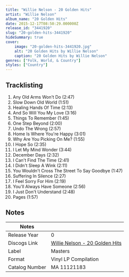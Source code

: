 ```yaml
---
title: "Willie Nelson - 20 Golden Hits"
artist: "Willie Nelson"
album_name: "20 Golden Hits"
date: 2015-12-17T08:50:29.000000Z
release_id: "3441920"
slug: "20-golden-hits-3441920"
hideSummary: true
cover:
    image: "20-golden-hits-3441920.jpg"
    alt: "20 Golden Hits by Willie Nelson"
    caption: "20 Golden Hits by Willie Nelson"
genres: ["Folk, World, & Country"]
styles: ["Country"]
---
```


## Tracklisting
1. Any Old Arms Won't Do (2:47)
2. Slow Down Old World (1:51)
3. Healing Hands Of Time (2:13)
4. And So Will You My Love (3:16)
5. Things To Remember (1:45)
6. One Step Beyond (2:00)
7. Undo The Wrong (2:57)
8. Home Is Where You're Happy (3:01)
9. Why Are You Picking On Me? (1:55)
10. I Hope So (2:35)
11. I Let My Mind Wonder (3:44)
12. December Days (2:32)
13. I Can't Find The Time (2:41)
14. I Didn't Sleep A Wink (2:11)
15. You Wouldn't Cross The Street To Say Goodbye (1:47)
16. Suffering In Silence (2:27)
17. I Feel Sorry For Him (2:19)
18. You'll Always Have Someone (2:56)
19. I Just Don't Understand (2:48)
20. Pages (1:57)




## Notes
| Notes          |             |
| ---------------| ----------- |
| Release Year   | 0 |
| Discogs Link   | [Willie Nelson - 20 Golden Hits](https://www.discogs.com/release/3441920-Willie-Nelson-20-Golden-Hits) |
| Label          | Masters |
| Format         | Vinyl LP Compilation |
| Catalog Number | MA 11121183 |

